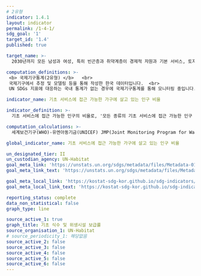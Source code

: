 ```yaml
---
# 2유형
indicator: 1.4.1
layout: indicator
permalink: /1-4-1/
sdg_goal: '1'
target_id: '1.4'  
published: true

target_name: >-
  2030년까지 모든 남성과 여성, 특히 빈곤층과 취약계층이 경제적 자원과 기본 서비스, 토지와 기타 형태의 재산에 대한 소유와 통제, 상속, 천연자원, 적정 신기술 및 소액금융을 포함한 금융서비스에 공평하게 접근할 수 있는 권리 보장

computation_definitions: >-
 <b> 국제기구통계(2유형) </b>   <br>
 국제기구에서 추정 및 모델링 등을 통해 작성한 한국 데이터입니다.  <br> 
 UN SDGs 지표에 대응하는 국내 통계가 없는 경우에 국제기구통계를 통해 모니터링 중입니다.

indicator_name: 기초 서비스에 접근 가능한 가구에 살고 있는 인구 비율

indicator_definition: >-
  기초 서비스에 접근 가능한 인구의 비율로, '모든 종류의 기초 서비스에 접근 가능한 인구 ÷ 전체인구 × 100'으로 계산됨

computation_calculations: >-
  세계보건기구(WHO)-유엔아동기금(UNICEF) JMP(Joint Monitoring Program for Water Supply, Sanitation and  Hygiene) 데이터

global_indicator_name: 기초 서비스에 접근 가능한 가구에 살고 있는 인구 비율

un_designated_tier: II
un_custodian_agency: UN-Habitat
goal_meta_link: 'https://unstats.un.org/sdgs/metadata/files/Metadata-01-04-01.pdf'
goal_meta_link_text: 'https://unstats.un.org/sdgs/metadata/files/Metadata-01-04-01.pdf'

goal_meta_local_link: 'https://kostat-sdg-kor.github.io/sdg-indicators/public/data/Metadata-01-04-01_KOR.pdf'
goal_meta_local_link_text: 'https://kostat-sdg-kor.github.io/sdg-indicators/public/data/Metadata-01-04-01_KOR.pdf'

reporting_status: complete
data_non_statistical: false
graph_type: line

source_active_1: true
graph_title: 기초 식수 및 위생시설 보급률
source_organisation_1: UN-Habitat
# source_periodicity_1: 해당없음
source_active_2: false
source_active_3: false
source_active_4: false
source_active_5: false
source_active_6: false
---
```

